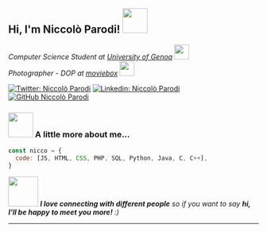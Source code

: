 <h2> Hi, I'm Niccolò Parodi! <img src="https://media.giphy.com/media/mGcNjsfWAjY5AEZNw6/giphy.gif" width="50"></h2>
<p><em>Computer Science Student at <a href="https://unige.it/en">University of Genoa</a> <img src="https://media.giphy.com/media/JZ40cnfnN11KycrvMF/giphy.gif" width="30"></br>Photographer - DOP at <a href="https://www.moviebox.it">moviebox</a> <img src="https://media.giphy.com/media/fV8czd6oXVGQkBnXO2/giphy.gif" width="30"> 
</em></p>

[![Twitter: Niccolò Parodi](https://img.shields.io/twitter/follow/parodiniccolo?style=social)](https://twitter.com/parodiniccolo)
[![Linkedin: Niccolò Parodi](https://img.shields.io/badge/-parodiniccolo-blue?style=flat-square&logo=Linkedin&logoColor=white&link=https://www.linkedin.com/in/parodiniccolo/)](https://www.linkedin.com/in/parodiniccolo/)
[![GitHub Niccolò Parodi](https://img.shields.io/github/followers/parodiniccolo?label=follow&style=social)](https://github.com/parodiniccolo)


### <img src="https://media.giphy.com/media/VgCDAzcKvsR6OM0uWg/giphy.gif" width="50"> A little more about me...  

```javascript
const nicco = {
  code: [JS, HTML, CSS, PHP, SQL, Python, Java, C, C++],
}
```

<img src="https://media.giphy.com/media/LnQjpWaON8nhr21vNW/giphy.gif" width="60"> <em><b>I love connecting with different people</b> so if you want to say <b>hi, I'll be happy to meet you more!</b> :)</em>

---

